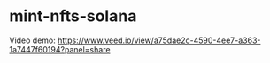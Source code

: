 # mint-nfts-solana

Video demo: https://www.veed.io/view/a75dae2c-4590-4ee7-a363-1a7447f60194?panel=share

